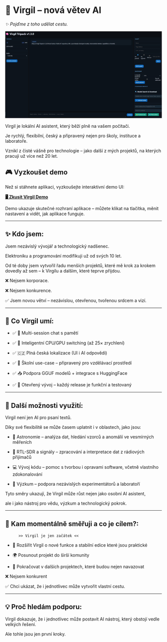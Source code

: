 # 🌟 Virgil – nová větev AI

*✨ Pojďme z toho udělat cestu.*



[![Virgil Screenshot](screen-001.jpg)](screen-001.jpg)


Virgil je lokální AI asistent, který běží plně na vašem počítači.  

Je rychlý, flexibilní, český a připravený nejen pro školy, instituce a laboratoře.  

Vznikl z čisté vášně pro technologie – jako další z mých projektů, na kterých pracuji už více než 20 let.



## 🎮 Vyzkoušet demo



Než si stáhnete aplikaci, vyzkoušejte interaktivní demo UI:  

**[🖥️ Zkusit Virgil Demo](https://avv217.github.io/Projekt-Virgil)**



Demo ukazuje skutečné rozhraní aplikace – můžete klikat na tlačítka, měnit nastavení a vidět, jak aplikace funguje.



---



## ✨ Kdo jsem:

Jsem nezávislý vývojář a technologický nadšenec.  

Elektroniku a programování modifikuji už od svých 10 let.  

Od té doby jsem vytvořil řadu menších projektů, které mě krok za krokem dovedly až sem – k Virgilu a dalším, které teprve přijdou.  



❌ Nejsem korporace.  

❌ Nejsem konkurence.  

✅ Jsem novou větví – nezávislou, otevřenou, tvořenou srdcem a vizí.  



---



## 🚀 Co Virgil umí:

- ✅ 🧠  Multi-session chat s pamětí  

- ✅ 🔄  Inteligentní CPU/GPU switching (až 25× zrychlení)  

- ✅ 🇨🇿   Plná česká lokalizace (UI i AI odpovědi)  

- ✅ 🏫  Školní use-case – připravený pro vzdělávací prostředí  

- ✅ 📥  Podpora GGUF modelů + integrace s HuggingFace  

- ✅ 🔧  Otevřený vývoj – každý release je funkční a testovaný



---



## 🌌 Další možnosti využití:



Virgil není jen AI pro psaní textů.  

Díky své flexibilitě se může časem uplatnit i v oblastech, jako jsou:



- 🔭 Astronomie – analýza dat, hledání vzorců a anomálií ve vesmírných měřeních  

- 📡 RTL-SDR a signály – zpracování a interpretace dat z rádiových přijímačů  

- 💻 Vývoj kódu – pomoc s tvorbou i opravami software, včetně vlastního zdokonalování  

- 🧪 Výzkum – podpora nezávislých experimentátorů a laboratoří  



Tyto směry ukazují, že Virgil může růst nejen jako osobní AI asistent,  

ale i jako nástroj pro vědu, výzkum a technologický pokrok.



---



## 🎯 Kam momentálně směřuji a co je cílem?:

          >> Virgil je jen začátek <<

- 🚀 Rozšířit Virgil o nové funkce a stabilní edice které jsou praktické 

- 🌍 Posunout projekt do širší komunity  

- 🔄 Pokračovat v dalších projektech, které budou nejen navazovat  



❌ Nejsem konkurent

✅ Chci ukázat, že i jednotlivec může vytvořit vlastní cestu.  



---



## 💡 Proč hledám podporu:

Virgil dokazuje, že i jednotlivec může postavit AI nástroj, který obstojí vedle velkých řešení.  

Ale tohle jsou jen první kroky. 

